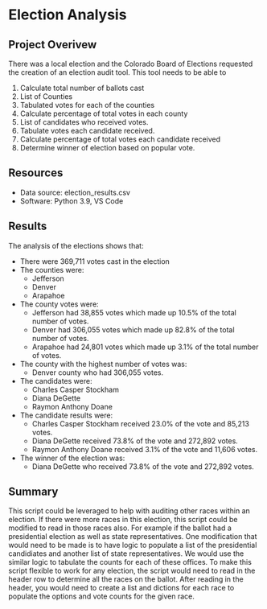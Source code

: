 # Election Analysis

## Project Overivew
There was a local election and the Colorado Board of Elections requested the creation of an election audit tool. This tool needs to be able to 
1. Calculate total number of ballots cast
2. List of Counties
3. Tabulated votes for each of the counties
4. Calculate percentage of total votes in each county
5. List of candidates who received votes.
6. Tabulate votes each candidate received.
7. Calculate percentage of total votes each candidate received
8. Determine winner of election based on popular vote.

## Resources
- Data source: election_results.csv
- Software: Python 3.9, VS Code

## Results
The analysis of the elections shows that:
- There were 369,711 votes cast in the election
- The counties were:
    - Jefferson
    - Denver
    - Arapahoe
- The county votes were:
    - Jefferson had 38,855 votes which made up 10.5% of the total number of votes.
    - Denver had 306,055 votes which made up 82.8% of the total number of votes.
    - Arapahoe had 24,801 votes which made up 3.1% of the total number of votes.
- The county with the highest number of votes was:
    - Denver county who had 306,055 votes.
- The candidates were:
    - Charles Casper Stockham
    - Diana DeGette
    - Raymon Anthony Doane
- The candidate results were:
    - Charles Casper Stockham received 23.0% of the vote and 85,213 votes.
    - Diana DeGette received 73.8% of the vote and 272,892 votes.
    - Raymon Anthony Doane received 3.1% of the vote and 11,606 votes.
- The winner of the election was:
    - Diana DeGette who received 73.8% of the vote and 272,892 votes.

## Summary
This script could be leveraged to help with auditing other races within an election. If there were more races in this election, this script could be modified to read in those races also. For example if the ballot had a presidential election as well as state representatives. One modification that would need to be made is to have logic to populate a list of the presidential candidiates and another list of state representatives. We would use the similar logic to tabulate the counts for each of these offices. To make this script flexible to work for any election, the script would need to read in the header row to determine all the races on the ballot. After reading in the header, you would need to create a list and dictions for each race to populate the options and vote counts for the given race.
